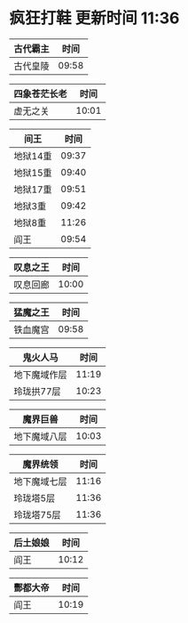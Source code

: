 # 疯狂打鞋 更新时间 11:36

| 古代霸主   | 时间    |
|--------|-------|
| 古代皇陵 | 09:58 |

| 四象苍茫长老   | 时间    |
|--------|-------|
| 虚无之关 | 10:01 |

| 间王   | 时间    |
|--------|-------|
| 地狱14重 | 09:37 |
| 地狱15重 | 09:40 |
| 地狱17重 | 09:51 |
| 地狱3重 | 09:42 |
| 地狱8重 | 11:26 |
| 阎王 | 09:54 |

| 叹息之王   | 时间    |
|--------|-------|
| 叹息回廊 | 10:00 |

| 猛魔之王   | 时间    |
|--------|-------|
| 铁血魔宫 | 09:58 |

| 鬼火人马   | 时间    |
|--------|-------|
| 地下魔域作层 | 11:19 |
| 玲珑拱77层 | 10:23 |

| 魔界巨兽   | 时间    |
|--------|-------|
| 地下魔域八层 | 10:03 |

| 魔界统领   | 时间    |
|--------|-------|
| 地下魔域七层 | 11:16 |
| 玲珑塔5层 | 11:36 |
| 玲珑塔75层 | 11:36 |

| 后土娘娘   | 时间    |
|--------|-------|
| 阎王 | 10:12 |

| 酆都大帝   | 时间    |
|--------|-------|
| 阎王 | 10:19 |